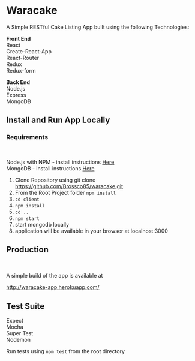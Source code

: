 <h1>Waracake</h1>
A Simple RESTful Cake Listing App built using the following Technologies: <br>

<b>Front End</b> <br>
React <br>
Create-React-App <br>
React-Router <br>
Redux <br>
Redux-form <br>

<b>Back End</b><br>
Node.js <br>
Express <br>
MongoDB <br>

<h2>Install and Run App Locally</h2>
<h3>Requirements</h3> <br>

Node.js with NPM - install instructions [Here](https://docs.npmjs.com/getting-started/installing-node) <br>
MongoDB - install instructions [Here](https://docs.mongodb.com/manual/installation/) <br>

1. Clone Repository using git clone https://github.com/Brossco85/waracake.git <br>
2. From the Root Project folder `npm install` <br> 
3. `cd client` <br>
4. `npm install` <br>
5. `cd ..` <br>
6. `npm start` <br>
7. start mongodb locally <br>
8. application will be available in your browser at localhost:3000 <br>

<h2>Production</h2> <br>

A simple build of the app is available at <br>

http://waracake-app.herokuapp.com/ <br>

<h2>Test Suite</h2>
Expect <br>
Mocha <br>
Super Test <br>
Nodemon <br>

Run tests using `npm test` from the root directory
